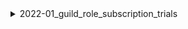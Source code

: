 <details>
<summary>2022-01_guild_role_subscription_trials</summary>

## Filter: Guild member count range
```css
Treatment 1: 0 - 10000
```
## Filter: Guild member count range
```css
None: 0 - 10000
```

</details>
